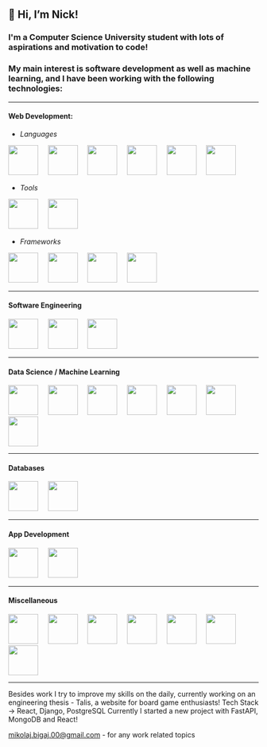 ## 👋 Hi, I’m Nick!

### I'm a Computer Science University student with lots of aspirations and motivation to code!
### My main interest is software development as well as machine learning, and I have been working with the following technologies: <hr>
#### Web Development:
  - <i>Languages</i>
  <p>
    <img src="https://cdn.jsdelivr.net/gh/devicons/devicon@latest/icons/python/python-original.svg" width=60px />
    &nbsp &nbsp
    <img src="https://cdn.jsdelivr.net/gh/devicons/devicon@latest/icons/php/php-original.svg" width=60px />
    &nbsp &nbsp
    <img src="https://cdn.jsdelivr.net/gh/devicons/devicon@latest/icons/go/go-original-wordmark.svg" width=60px />
    &nbsp &nbsp
    <img src="https://cdn.jsdelivr.net/gh/devicons/devicon@latest/icons/javascript/javascript-original.svg" width=60px />
    &nbsp &nbsp
    <img src="https://cdn.jsdelivr.net/gh/devicons/devicon@latest/icons/html5/html5-original.svg" width=60px />
    &nbsp &nbsp
    <img src="https://cdn.jsdelivr.net/gh/devicons/devicon@latest/icons/css3/css3-original.svg" width=60px />
  </p>

  - <i>Tools</i>
  <p>
    <img src="https://cdn.jsdelivr.net/gh/devicons/devicon@latest/icons/flask/flask-original.svg" width=60px />
    &nbsp &nbsp
    <img src="https://cdn.jsdelivr.net/gh/devicons/devicon@latest/icons/fastapi/fastapi-original.svg" width=60px />
  </p>
  
  - <i>Frameworks</i>
  <p>
    <img src="https://cdn.jsdelivr.net/gh/devicons/devicon@latest/icons/django/django-plain.svg" width=60px />
    &nbsp &nbsp
    <img src="https://cdn.jsdelivr.net/gh/devicons/devicon@latest/icons/react/react-original.svg" width=60px />
    &nbsp &nbsp
    <img src="https://cdn.jsdelivr.net/gh/devicons/devicon@latest/icons/vuejs/vuejs-original.svg" width=60px />
    &nbsp &nbsp
    <img src="https://cdn.jsdelivr.net/gh/devicons/devicon@latest/icons/yii/yii-original.svg" width=60px />
  </p>
<hr>

#### Software Engineering
  <p>
    <img src="https://cdn.jsdelivr.net/gh/devicons/devicon@latest/icons/python/python-original.svg" width=60px />
    &nbsp &nbsp
    <img src="https://cdn.jsdelivr.net/gh/devicons/devicon@latest/icons/go/go-original-wordmark.svg" width=60px />
    &nbsp &nbsp
    <img src="https://cdn.jsdelivr.net/gh/devicons/devicon@latest/icons/cplusplus/cplusplus-original.svg" width=60px />
  </p>
<hr>

#### Data Science / Machine Learning
  <p>
    <img src="https://cdn.jsdelivr.net/gh/devicons/devicon@latest/icons/python/python-original.svg" width=60px />
    &nbsp &nbsp
    <img src="https://cdn.jsdelivr.net/gh/devicons/devicon@latest/icons/jupyter/jupyter-original.svg" width=60px />
    &nbsp &nbsp
    <img src="https://cdn.jsdelivr.net/gh/devicons/devicon@latest/icons/pandas/pandas-original-wordmark.svg" width=60px />
    &nbsp &nbsp
    <img src="https://cdn.jsdelivr.net/gh/devicons/devicon@latest/icons/numpy/numpy-original.svg" width=60px />
    &nbsp &nbsp
    <img src="https://cdn.jsdelivr.net/gh/devicons/devicon@latest/icons/kaggle/kaggle-original.svg" width=60px />
    &nbsp &nbsp
    <img src="https://cdn.jsdelivr.net/gh/devicons/devicon@latest/icons/scikitlearn/scikitlearn-original.svg" width=60px />
    &nbsp &nbsp
    <img src="https://cdn.jsdelivr.net/gh/devicons/devicon@latest/icons/tensorflow/tensorflow-original.svg" width=60px />
  </p>
<hr>

#### Databases
  <p>
    <img src="https://cdn.jsdelivr.net/gh/devicons/devicon@latest/icons/postgresql/postgresql-original.svg" width=60px />
    &nbsp &nbsp
    <img src="https://cdn.jsdelivr.net/gh/devicons/devicon@latest/icons/mongodb/mongodb-plain-wordmark.svg" width=60px />
  </p>
<hr>

#### App Development
  <p>
    <img src="https://cdn.jsdelivr.net/gh/devicons/devicon@latest/icons/kotlin/kotlin-original.svg" width=60px />
    &nbsp &nbsp
    <img src="https://cdn.jsdelivr.net/gh/devicons/devicon@latest/icons/csharp/csharp-original.svg" width=60px />
  </p>
<hr>

#### Miscellaneous
  <p>
    <img src="https://cdn.jsdelivr.net/gh/devicons/devicon@latest/icons/git/git-original.svg" width=60px />
    &nbsp &nbsp
    <img src="https://cdn.jsdelivr.net/gh/devicons/devicon@latest/icons/github/github-original.svg" width=60px />
    &nbsp &nbsp
    <img src="https://cdn.jsdelivr.net/gh/devicons/devicon@latest/icons/bitbucket/bitbucket-original.svg" width=60px />
    &nbsp &nbsp
    <img src="https://cdn.jsdelivr.net/gh/devicons/devicon@latest/icons/jenkins/jenkins-original.svg" width=60px />
    &nbsp &nbsp
    <img src="https://cdn.jsdelivr.net/gh/devicons/devicon@latest/icons/linux/linux-original.svg" width=60px />
    &nbsp &nbsp
    <img src="https://cdn.jsdelivr.net/gh/devicons/devicon@latest/icons/jetbrains/jetbrains-original.svg" width=60px />
    &nbsp &nbsp
    <img src="https://cdn.jsdelivr.net/gh/devicons/devicon@latest/icons/vscode/vscode-original.svg" width=60px />
  </p>
<hr>

Besides work I try to improve my skills on the daily, currently working on an engineering thesis - Talis,
a website for board game enthusiasts! Tech Stack -> React, Django, PostgreSQL
Currently I started a new project with FastAPI, MongoDB and React!

mikolaj.bigaj.00@gmail.com - for any work related topics
